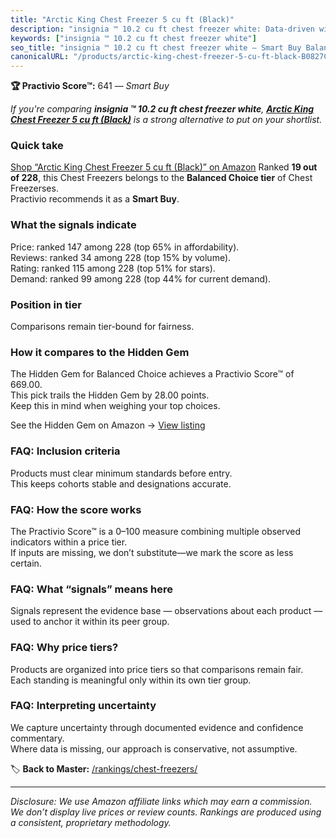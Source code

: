 ```yaml
---
title: "Arctic King Chest Freezer 5 cu ft (Black)"
description: "insignia ™ 10.2 cu ft chest freezer white: Data-driven within Balanced Choice ranking using the Practivio Score™. Positioned by quality, value, demand, findabi…"
keywords: ["insignia ™ 10.2 cu ft chest freezer white"]
seo_title: "insignia ™ 10.2 cu ft chest freezer white — Smart Buy Balanced Choice (2025)"
canonicalURL: "/products/arctic-king-chest-freezer-5-cu-ft-black-B0827CKHHF/"
---
```


**🏆 Practivio Score™:** 641 — _Smart Buy_


*If you're comparing **insignia ™ 10.2 cu ft chest freezer white**, **[Arctic King Chest Freezer 5 cu ft (Black)](https://www.amazon.com/dp/B0827CKHHF?tag=practivio-20)** is a strong alternative to put on your shortlist.*
### Quick take
[Shop “Arctic King Chest Freezer 5 cu ft (Black)” on Amazon](https://www.amazon.com/dp/B0827CKHHF?tag=practivio-20)
Ranked **19 out of 228**, this Chest Freezers belongs to the **Balanced Choice tier** of Chest Freezerses.  
Practivio recommends it as a **Smart Buy**.

### What the signals indicate
Price: ranked 147 among 228 (top 65% in affordability).  
Reviews: ranked 34 among 228 (top 15% by volume).  
Rating: ranked 115 among 228 (top 51% for stars).  
Demand: ranked 99 among 228 (top 44% for current demand).

### Position in tier
Comparisons remain tier-bound for fairness.

### How it compares to the Hidden Gem
The Hidden Gem for Balanced Choice achieves a Practivio Score™ of 669.00.  
This pick trails the Hidden Gem by 28.00 points.  
Keep this in mind when weighing your top choices.  

See the Hidden Gem on Amazon → [View listing](https://www.amazon.com/dp/B00L7QVSXE?tag=practivio-20)

### FAQ: Inclusion criteria
Products must clear minimum standards before entry.  
This keeps cohorts stable and designations accurate.

### FAQ: How the score works
The Practivio Score™ is a 0–100 measure combining multiple observed indicators within a price tier.  
If inputs are missing, we don’t substitute—we mark the score as less certain.

### FAQ: What “signals” means here
Signals represent the evidence base — observations about each product — used to anchor it within its peer group.

### FAQ: Why price tiers?
Products are organized into price tiers so that comparisons remain fair.  
Each standing is meaningful only within its own tier group.

### FAQ: Interpreting uncertainty
We capture uncertainty through documented evidence and confidence commentary.  
Where data is missing, our approach is conservative, not assumptive.


🏷️ **Back to Master:** [/rankings/chest-freezers/](/rankings/chest-freezers/)

---
_Disclosure: We use Amazon affiliate links which may earn a commission. We don’t display live prices or review counts. Rankings are produced using a consistent, proprietary methodology._
